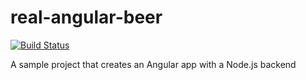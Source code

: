 real-angular-beer
=================

[![Build Status](https://travis-ci.org/julianghionoiu/real-angular-beer.svg?branch=master)](https://travis-ci.org/julianghionoiu/real-angular-beer)

A sample project that creates an Angular app with a Node.js backend

